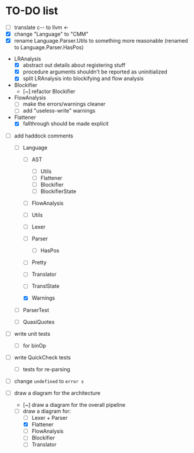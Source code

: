 # TO-DO list

- [ ] translate c-- to llvm <-
- [x] change "Language" to "CMM"
- [x] rename Language.Parser.Utils to something more reasonable (renamed to Language.Parser.HasPos)
- LRAnalysis
  - [x] abstract out details about registering stuff
  - [x] procedure arguments shouldn't be reported as uninitialized
  - [x] split LRAnalysis into blockifying and flow analysis
- Blockifier
  - [~] refactor Blockifier
- FlowAnalysis
  - [ ] make the errors/warnings cleaner
  - [ ] add "useless-write" warnings
- Flattener
  - [x] fallthrough should be made explicit
- [ ] add haddock comments

  - [ ] Language

    - [ ] AST

      - [ ] Utils
      - [ ] Flattener
      - [ ] Blockifier
      - [ ] BlockifierState

    - [ ] FlowAnalysis
    - [ ] Utils
    - [ ] Lexer
    - [ ] Parser
      - [ ] HasPos
    - [ ] Pretty
    - [ ] Translator
    - [ ] TranslState
    - [x] Warnings

  - [ ] ParserTest
  - [ ] QuasiQuotes

- [ ] write unit tests

  - [ ] for binOp

- [ ] write QuickCheck tests
  - [ ] tests for re-parsing
- [ ] change `undefined` to `error s`
- [ ] draw a diagram for the architecture
  - [~] draw a diagram for the overall pipeline
  - [ ] draw a diagram for:
    - [ ] Lexer + Parser
    - [x] Flattener
    - [ ] FlowAnalysis
    - [ ] Blockifier
    - [ ] Translator
